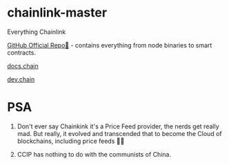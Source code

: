 # chainlink-master
Everything Chainlink

[GitHub Official Repo🔮](https://github.com/smartcontractkit/chainlink) - contains everything from node binaries to smart contracts.

[docs.chain](https://docs.chain.link/) 

[dev.chain](https://dev.chain.link/)


# PSA

1. Don't ever say Chainkink it's a Price Feed provider, the nerds get really mad. But really, it evolved and transcended that to become the Cloud of blockchains, including price feeds 🏃🏼

2. CCIP has nothing to do with the communists of China.
